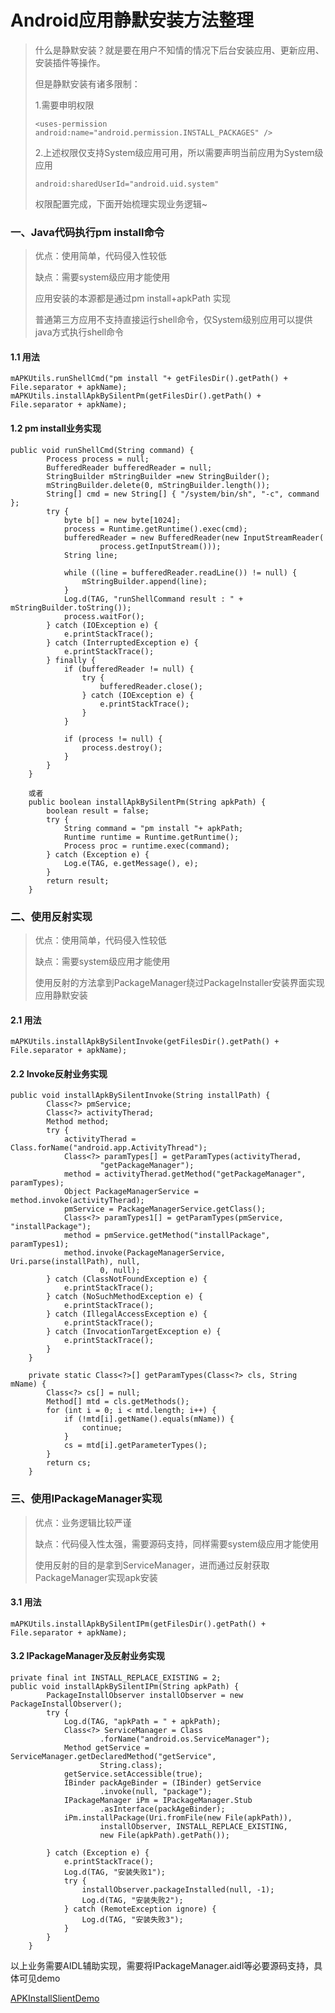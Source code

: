 # Android应用静默安装方法整理

> 什么是静默安装？就是要在用户不知情的情况下后台安装应用、更新应用、安装插件等操作。
>
> 但是静默安装有诸多限制：
>
> 1.需要申明权限
>
> ```
> <uses-permission android:name="android.permission.INSTALL_PACKAGES" />
> ```
>
> 2.上述权限仅支持System级应用可用，所以需要声明当前应用为System级应用
>
> ```
> android:sharedUserId="android.uid.system"
> ```
>
> 权限配置完成，下面开始梳理实现业务逻辑~

### 一、Java代码执行pm install命令

> 优点：使用简单，代码侵入性较低
>
> 缺点：需要system级应用才能使用
>
> 应用安装的本源都是通过pm install+apkPath 实现
>
> 普通第三方应用不支持直接运行shell命令，仅System级别应用可以提供java方式执行shell命令

#### 1.1 用法

```
mAPKUtils.runShellCmd("pm install "+ getFilesDir().getPath() + File.separator + apkName);
mAPKUtils.installApkBySilentPm(getFilesDir().getPath() + File.separator + apkName);
```

#### 1.2 pm install业务实现

```
public void runShellCmd(String command) {
        Process process = null;
        BufferedReader bufferedReader = null;
        StringBuilder mStringBuilder =new StringBuilder();
        mStringBuilder.delete(0, mStringBuilder.length());
        String[] cmd = new String[] { "/system/bin/sh", "-c", command };
        try {
            byte b[] = new byte[1024];
            process = Runtime.getRuntime().exec(cmd);
            bufferedReader = new BufferedReader(new InputStreamReader(
                    process.getInputStream()));
            String line;

            while ((line = bufferedReader.readLine()) != null) {
                mStringBuilder.append(line);
            }
            Log.d(TAG, "runShellCommand result : " + mStringBuilder.toString());
            process.waitFor();
        } catch (IOException e) {
            e.printStackTrace();
        } catch (InterruptedException e) {
            e.printStackTrace();
        } finally {
            if (bufferedReader != null) {
                try {
                    bufferedReader.close();
                } catch (IOException e) {
                    e.printStackTrace();
                }
            }

            if (process != null) {
                process.destroy();
            }
        }
    }
    
    或者
    public boolean installApkBySilentPm(String apkPath) {
		boolean result = false;
		try {
			String command = "pm install "+ apkPath;
			Runtime runtime = Runtime.getRuntime();
			Process proc = runtime.exec(command);
		} catch (Exception e) {
			Log.e(TAG, e.getMessage(), e);
		}
		return result;
	}
```

### 二、使用反射实现

> 优点：使用简单，代码侵入性较低
>
> 缺点：需要system级应用才能使用
>
> 使用反射的方法拿到PackageManager绕过PackageInstaller安装界面实现应用静默安装

#### 2.1 用法

```
mAPKUtils.installApkBySilentInvoke(getFilesDir().getPath() + File.separator + apkName);
```



#### 2.2 Invoke反射业务实现

```
public void installApkBySilentInvoke(String installPath) {
		Class<?> pmService;
		Class<?> activityTherad;
		Method method;
		try {
			activityTherad = Class.forName("android.app.ActivityThread");
			Class<?> paramTypes[] = getParamTypes(activityTherad,
					"getPackageManager");
			method = activityTherad.getMethod("getPackageManager", paramTypes);
			Object PackageManagerService = method.invoke(activityTherad);
			pmService = PackageManagerService.getClass();
			Class<?> paramTypes1[] = getParamTypes(pmService, "installPackage");
			method = pmService.getMethod("installPackage", paramTypes1);
			method.invoke(PackageManagerService, Uri.parse(installPath), null,
					0, null);
		} catch (ClassNotFoundException e) {
			e.printStackTrace();
		} catch (NoSuchMethodException e) {
			e.printStackTrace();
		} catch (IllegalAccessException e) {
			e.printStackTrace();
		} catch (InvocationTargetException e) {
			e.printStackTrace();
		}
	}

	private static Class<?>[] getParamTypes(Class<?> cls, String mName) {
		Class<?> cs[] = null;
		Method[] mtd = cls.getMethods();
		for (int i = 0; i < mtd.length; i++) {
			if (!mtd[i].getName().equals(mName)) {
				continue;
			}
			cs = mtd[i].getParameterTypes();
		}
		return cs;
	}
```



### 三、使用IPackageManager实现

> 优点：业务逻辑比较严谨
>
> 缺点：代码侵入性太强，需要源码支持，同样需要system级应用才能使用
>
> 使用反射的目的是拿到ServiceManager，进而通过反射获取PackageManager实现apk安装

#### 3.1 用法

```
mAPKUtils.installApkBySilentIPm(getFilesDir().getPath() + File.separator + apkName);
```

#### 3.2 IPackageManager及反射业务实现

```
private final int INSTALL_REPLACE_EXISTING = 2;
public void installApkBySilentIPm(String apkPath) {
		PackageInstallObserver installObserver = new PackageInstallObserver();
		try {
			Log.d(TAG, "apkPath = " + apkPath);
			Class<?> ServiceManager = Class
					.forName("android.os.ServiceManager");
			Method getService = ServiceManager.getDeclaredMethod("getService",
					String.class);
			getService.setAccessible(true);
			IBinder packAgeBinder = (IBinder) getService
					.invoke(null, "package");
			IPackageManager iPm = IPackageManager.Stub
					.asInterface(packAgeBinder);
			iPm.installPackage(Uri.fromFile(new File(apkPath)),
					installObserver, INSTALL_REPLACE_EXISTING,
					new File(apkPath).getPath());

		} catch (Exception e) {
			e.printStackTrace();
			Log.d(TAG, "安装失败1");
			try {
				installObserver.packageInstalled(null, -1);
				Log.d(TAG, "安装失败2");
			} catch (RemoteException ignore) {
				Log.d(TAG, "安装失败3");
			}
		}
	}
```

以上业务需要AIDL辅助实现，需要将IPackageManager.aidl等必要源码支持，具体可见demo

[APKInstallSlientDemo](https://github.com/SmartArvin/Demos/tree/master/APK%E9%9D%99%E9%BB%98%E5%AE%89%E8%A3%85/APKInstallSlientDemo)